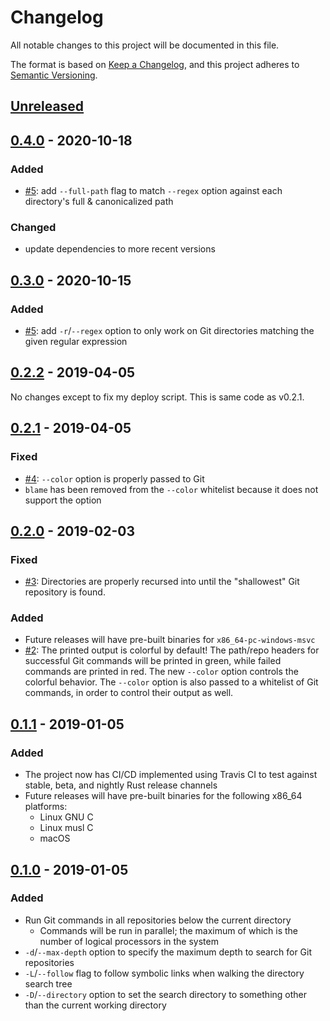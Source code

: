 # Changelog

All notable changes to this project will be documented in this file.

The format is based on [Keep a Changelog](https://keepachangelog.com/en/1.0.0/), and this project adheres to [Semantic Versioning](https://semver.org/spec/v2.0.0.html).


## [Unreleased]


## [0.4.0] - 2020-10-18
### Added
- [#5]: add `--full-path` flag to match `--regex` option against each directory's full & canonicalized path

### Changed
- update dependencies to more recent versions

[#5]: https://github.com/mattmahn/gitall.rs/issues/5


## [0.3.0] - 2020-10-15
### Added
- [#5]: add `-r`/`--regex` option to only work on Git directories matching the given
  regular expression

[#5]: https://github.com/mattmahn/gitall.rs/issues/5


## [0.2.2] - 2019-04-05
No changes except to fix my deploy script.  This is same code as v0.2.1.


## [0.2.1] - 2019-04-05
### Fixed
- [#4]: `--color` option is properly passed to Git
- `blame` has been removed from the `--color` whitelist because it does not support the option

[#4]: https://github.com/mattmahn/gitall.rs/issues/4


## [0.2.0] - 2019-02-03
### Fixed
- [#3]: Directories are properly recursed into until the "shallowest" Git repository is found.

### Added
- Future releases will have pre-built binaries for `x86_64-pc-windows-msvc`
- [#2]: The printed output is colorful by default!
  The path/repo headers for successful Git commands will be printed in green, while failed commands are printed in red.
  The new `--color` option controls the colorful behavior.
  The `--color` option is also passed to a whitelist of Git commands, in order to control their output as well.

[#2]: https://github.com/mattmahn/gitall.rs/issues/2
[#3]: https://github.com/mattmahn/gitall.rs/issues/3


## [0.1.1] - 2019-01-05
### Added
- The project now has CI/CD implemented using Travis CI to test against stable, beta, and nightly Rust release channels
- Future releases will have pre-built binaries for the following x86_64 platforms:
  - Linux GNU C
  - Linux musl C
  - macOS


## [0.1.0] - 2019-01-05
### Added
- Run Git commands in all repositories below the current directory
  - Commands will be run in parallel; the maximum of which is the number of logical processors in the system
- `-d`/`--max-depth` option to specify the maximum depth to search for Git repositories
- `-L`/`--follow` flag to follow symbolic links when walking the directory search tree
- `-D`/`--directory` option to set the search directory to something other than the current working directory


[Unreleased]: https://github.com/mattmahn/gitall.rs/compare/v0.4.0...HEAD
[0.4.0]: https://github.com/mattmahn/gitall.rs/compare/v0.3.0...v0.4.0
[0.3.0]: https://github.com/mattmahn/gitall.rs/compare/v0.2.2...v0.3.0
[0.2.2]: https://github.com/mattmahn/gitall.rs/compare/v0.2.1...v0.2.2
[0.2.1]: https://github.com/mattmahn/gitall.rs/compare/v0.2.0...v0.2.1
[0.2.0]: https://github.com/mattmahn/gitall.rs/compare/v0.1.1...v0.2.0
[0.1.1]: https://github.com/mattmahn/gitall.rs/compare/v0.1.0...v0.1.1
[0.1.0]: https://github.com/mattmahn/gitall.rs/compare/d9647f8e72b5a50101217f090c7a8bc3716c5c98...v0.1.0
